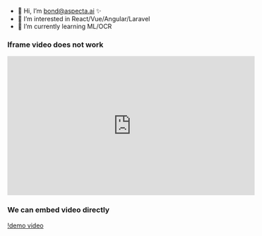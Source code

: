 - 👋 Hi, I’m bond@aspecta.ai ✨
- 👀 I’m interested in React/Vue/Angular/Laravel
- 🌱 I’m currently learning ML/OCR


### Iframe video does not work

<iframe width="560" height="315" src="https://www.youtube.com/embed/uQ1zhJHclvs" title="YouTube video player" frameborder="0" allow="accelerometer; autoplay; clipboard-write; encrypted-media; gyroscope; picture-in-picture" allowfullscreen></iframe>

### We can embed video directly

[!demo video](https://play.linwise.com/test.mp4)
